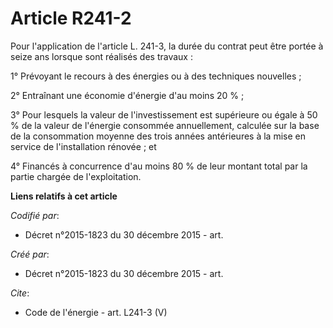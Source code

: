 # Article R241-2

Pour l'application de l'article L. 241-3, la durée du contrat peut être portée à seize ans lorsque sont réalisés des
travaux :

1° Prévoyant le recours à des énergies ou à des techniques nouvelles ; 

2° Entraînant une économie d'énergie d'au moins 20 % ; 

3° Pour lesquels la valeur de l'investissement est supérieure ou égale à 50 % de la valeur de l'énergie consommée
annuellement, calculée sur la base de la consommation moyenne des trois années antérieures à la mise en service de
l'installation rénovée ; et

4° Financés à concurrence d'au moins 80 % de leur montant total par la partie chargée de l'exploitation.

**Liens relatifs à cet article**

_Codifié par_:

  - Décret n°2015-1823 du 30 décembre 2015 - art.

_Créé par_:

  - Décret n°2015-1823 du 30 décembre 2015 - art.

_Cite_:

  - Code de l'énergie - art. L241-3 (V)
